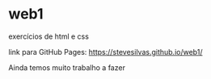 # web1
exercícios de html e css



link para GitHub Pages:
                                        https://stevesilvas.github.io/web1/
                                        
Ainda temos muito trabalho a fazer
